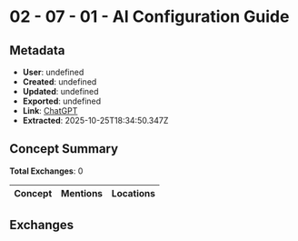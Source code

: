 # **02 - 07 - 01 - AI Configuration Guide**

## Metadata

- **User**: undefined
- **Created**: undefined
- **Updated**: undefined
- **Exported**: undefined
- **Link**: [ChatGPT](undefined)
- **Extracted**: 2025-10-25T18:34:50.347Z

## Concept Summary

**Total Exchanges**: 0

| Concept | Mentions | Locations |
|---------|----------|----------|

## Exchanges

